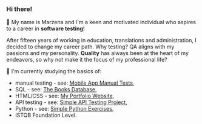 ### Hi there!  

👋 My name is Marzena and I'm a keen and motivated individual who aspires to a career in **software testing**!

After fifteen years of working in education, translations and administration, I decided to change my career path. Why testing? QA aligns with my passions and my personality. **Quality** has always been at the heart of my endeavors, so why not make it the focus of my professional life?

:monocle_face: I'm currently studying the basics of:
* manual testing - see: [Mobile App Manual Tests](https://github.com/m-sowa/Mobile-App-Manual-Tests), 
* SQL - see: [The Books Database](https://github.com/m-sowa/The-Books-Database), 
* HTML/CSS - see: [My Portfolio Website](https://github.com/m-sowa/My-Portfolio-Website), 
* API testing - see: [Simple API Testing Project](https://github.com/m-sowa/Simple-API-Testing-Project),
* Python - see: [Simple Python Exercises](https://github.com/m-sowa/Simple-Python-Exercises),
* ISTQB Foundation Level.
